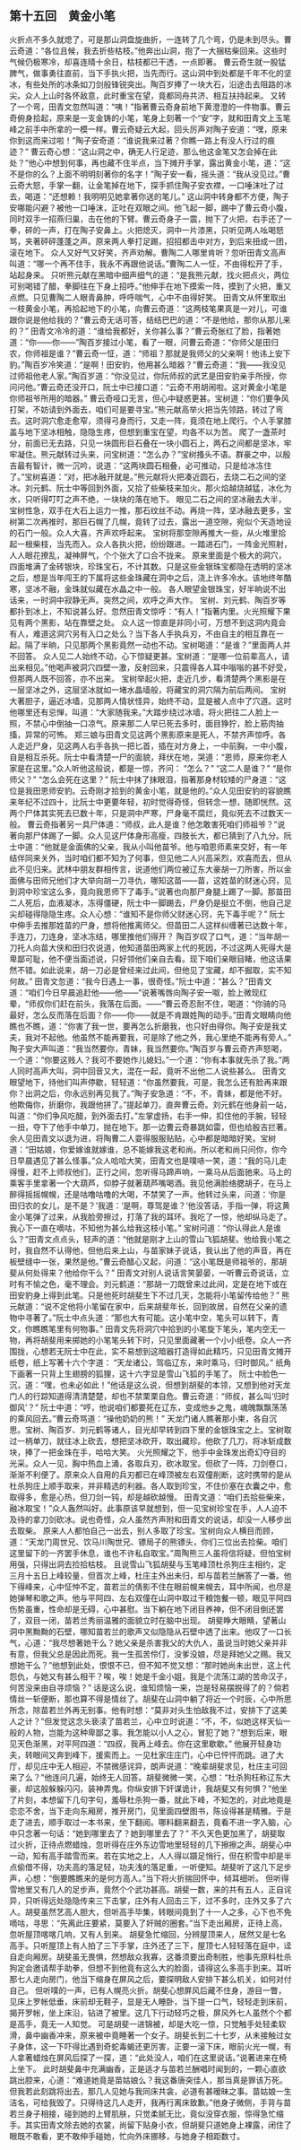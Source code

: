 ## 第十五回　黄金小笔

火折点不多久就熄了，可是那山洞盘旋曲折，一连转了几个弯，仍是未到尽头。曹云奇道：“各位且候，我去折些枯枝。”他奔出山洞，抱了一大捆枯柴回来。这些时气候仍极寒冷，却喜连晴十余日，枯枝都已干透，一点即著。
曹云奇生就一股猛脾气，做事勇往直前，当下手执火把，当先而行。这山洞中到处都是千年不化的坚冰，有些处所的冰条如刀剑般锋锐突出。陶百岁捧了一块大石，沿途击去阻路的冰尖。众人上山时各怀敌意，此时重宝在望，竟都同舟共济、相互扶持起来。
又转了一个弯，田青文忽然叫道：“咦！”指著曹云奇身前地下黄澄澄的一件物事。曹云奇俯身拾起，原来是一支金铸的小笔，笔身上刻著一个“安”字，就和田青文上玉笔峰之前手中所拿的一模一样。曹云奇疑云大起，回头厉声对陶子安道：“嘿，原来你到这而来过啦！”陶子安奇道：“谁说我来过著？你瞧一路上有没人行过的痕迹？”
曹云奇心想：“这山洞之中，确无人行足迹，那么他这金笔又怎会掉在此处？”他心中想到何事，再也藏不住半点，当下摊开手掌，露出黄金小笔，道：“这不是你的么？上面不明明刻著你的名字！”陶子安一看，摇头道：“我从没见过。”曹云奇大怒，手掌一翻，让金笔掉在地下，探手抓住陶子安衣襟，一口唾沫吐了过去，喝道：“还想赖！我明明见她拿著你送的笔儿。”
这山洞中转身都不方便，陶子安哪能闪避？被他一口唾沫，正吐在双眼之间。他飞起一脚，踢中了曹云奇小腹，同时双手一招燕归巢，击在他的下臂。曹云奇身子一震，抛下了火把，右手还了一拳，砰的一声，打在陶子安鼻上。火把熄灭，洞中一片漆黑，只听见两人吆喝怒骂，夹著砰砰蓬蓬之声。原来两人拳打足踢，招招都击中对方，到后来扭成一团，滚在地下。
众人又好气又好笑，齐声劝解。曹陶二人哪里肯听？忽听田青文高声叫道：“哪一个再不住手，我永不再跟他说话。”曹陶二人一怔，不由得松开了手，站起身来。
只听熊元献在黑暗中细声细气的道：“是我熊元献，找火把点火，两位可别喝错了醋，拳脚往在下身上招呼。”他伸手在地下摸索一阵，摸到了火把，重又点燃。只见曹陶二人眼青鼻肿，呼呼喘气，心中不由得好笑。
田青文从怀里取出一枝黄金小笔，再拾起地下的小笔，向曹云奇道：“这两枝笔果真是一对儿，可谁跟你说是他给我的？”曹云奇无话可答，结结巴巴的道：“不是他给，那你从那儿来的？”
田青文冷冷的道：“谁给我都好，关你甚么事？”曹云奇胀红了脸，指著她道：“你——你——”陶百岁接过小笔，看了一眼，问曹云奇道：“你师父是田归农，你师祖是谁？”曹云奇一怔，道：“师祖？那就是我师父的父亲啊！他讳上安下豹。”陶百岁冷笑道：“是啊！田安豹，他用甚么暗器？”曹云奇道：“我——我没见过师祖他老人家。”陶百岁道：“你没见过，你阮师叔的武艺是田安豹亲手所授，你问问他。”曹云奇还没开口，阮士中已接口道：“云奇不用胡闹啦。这对黄金小笔是你师祖爷所用的暗器。”
曹云奇哑口无言，但心中疑惑更甚。宝树道：“你们要争风打架，不妨请到外面去，咱们可是要寻宝。”熊元献高举火把当先领路，转过了弯去。这时洞穴愈走愈窄，须得弓身而行，又走一阵，竟须在地上爬行。个人手掌膝盖与地下坚冰相触，隐隐生疼，但想到重宝在望，均各不以为苦。
爬了一盏茶时分，前面已无去路，只见一块圆形巨石叠在一块小圆石上，两石之间都是坚冰，牢牢凝住。熊元献转过头来，问宝树道：“怎么办？”宝树搔头不语。群豪之中，以殷吉最有智计，微一沉吟，说道：“这两块圆石相叠，必可推动，只是给冰冻住了。”宝树喜道：“对，把冰融开就是。”熊元献将火把凑近圆石，去烧二石之间的坚冰。刘元鹤、阮士中等回到外面，又拾了些柴枝来加火。那火焰越烧越猛，冰化为水，只听得叮叮之声不绝，一块块的落在地下。
眼见二石之间的坚冰融去大半，宝树性急，双手在大石上运力一推，那石纹丝不动。再烧一阵，坚冰融去更多，宝树第二次再推时，那巨石幌了几幌，竟转了过去，露出一道空隙，宛似个天造地设的石门一般。众人大喜，齐声欢呼起来。
宝树将那空隙再推大一些，从火堆里拾起一根柴枝，当先而入。众人各执火把，纷纷跟进。一踏进石门，一阵金光照射，人人眼花撩乱，凝神屏气，个个张大了口合不拢来。
原来里面是个极大的洞穴，四面堆满了金砖银块，珍珠宝石，不计其数。只是这些金银珠宝都隐在透明的坚冰之后，想是当年闯王的下属将这些金珠藏在洞中之后，浇上许多冷水。该地终年酷寒，坚冰不融，金珠就似藏在水晶之中一般。
各人眼望金银珠宝，好半晌说不出话来，一时洞中寂静无声。突然之间，欢呼之声大作。
宝树、刘元鹤、陶百岁等都扑到冰上，不知说甚么好。忽然田青文惊呼：“有人！”指著内里。火光照耀下果见有两个黑影，站在靠壁之处。
众人这一惊直是非同小可，万想不到这洞内竟会有人，难道这洞穴另有入口之处么？当下各人手执兵刃，不由自主的相互靠在一起。隔了半晌，只见那两个黑影竟然一动也不动。宝树喝道：“是谁？”里面两人并不回答。
众人见二人始终不动，心下惊疑更甚。宝树道：“是哪一位前辈高人，请出来相见。”他喝声被洞穴四壁一激，反射回来，只震得各人耳中嗡嗡的甚不好受，但那两人既不回答，亦不出来。
宝树举起火把，走近几步，看清楚两个黑影是在一层坚冰之外，这层坚冰就如一堵水晶墙般，将藏宝的洞穴隔为前后两间。
宝树大著胆子，逼近冰墙，见那两人情状怪异，始终不动，显是被人点中了穴道。这时他哪里还有忌惮，叫道：“大家随我来。”大踏步绕过冰墙，将火把往二人脸上一照，不禁心中倒抽一口凉气。原来那二人早已死去多时，面目狰狞，脸上筋肉抽搐，异常的可怖。
郑三娘与田青文见这两个黑影原来是死人，不禁齐声惊呼。各人走近尸身，见这两人右手各执一把匕首，插在对方身上，一中前胸，一中小腹，自是相互杀死。阮士中看清楚一尸的面貌，拜伏在地，哭道：“恩师，原来你老人家是在这里。”众人听他这般说，都是一惊，齐问：
“怎么？”
“这二人是谁？”
“是你师父？”
“怎么会死在这里？”
阮士中抹了抹眼泪，指著那身材较矮的尸身道：“这位是我田恩师安豹。云奇刚才拾到的黄金小笔，就是他的。”众人见田安豹的容貌瞧来年纪不过四十，比阮士中更要年轻，初时觉得奇怪，但转念一想，随即恍然。这两个尸体其实死去已数十年，只是洞中严寒，尸身毫不腐烂，竟似死去不过数天一般。
曹云奇指著另一具尸体道：“师叔，此人是谁？他怎敢害死咱们师祖爷？”说著向那尸体踢了一脚。众人见这尸体身形高瘦，四肢长大，都已猜到了八九分。阮士中道：“他就是金面佛的父亲，我从小叫他苗爷。他与咱恩师素来交好，有一年结伴同来关外，当时咱们都不知为了何事，但见他二人兴高采烈，欢喜而去，但从此不见归来。武林中朋友群相传言，说道他们两位被辽东大豪胡一刀所害，所以金面佛与田师兄他们才大举向胡一刀寻仇，哪知这苗——苗，这姓苗的财迷心窍，见到洞中珍宝这么多，竟向我恩师下了毒手。”说著也向那尸身腿上踢了一脚。那苗田二人死后，血液凝冰，冻得僵硬，阮士中一脚踢去，尸身仍是挺立不倒，他自己足尖却碰得隐隐生疼。众人心想：“谁知不是你师父财迷心窍，先下毒手呢？”
阮士中伸手去推那姓苗的尸身，想将他推离师父。但苗田二人这样纠缠著已达数十年，手连刀，刀连身，坚冰冻结，哪里推他们得开？
陶百岁叹了口气，道：“当年胡一刀托人向苗大侠和田归农说道，他知道苗田两家上代的死因，不过这两人死得大是卑鄙可耻，他不便当面述说，只好领他们亲自去看。现下咱们亲眼目睹，他这话果然不错。如此说来，胡一刀必是曾经来过此间，但他见了宝藏，却不掘取，实不知何故。”
田青文忽道：“我今日遇上一事，很奇怪。”阮士中道：“甚么？”田青文道：“咱们今日早晨追赶他——他——”说著嘴唇向陶子安一呶，脸上微现红晕，“师叔你们赶在前头，我落在后面。——”曹云奇忍耐不住，喝道：“你骑的马最好，怎么反而落在后面？你——你——就是不肯跟姓陶的动手。”田青文眼睛向他瞧也不瞧，道：“你害了我一世，要再怎么折磨我，也只好由得你。陶子安是我丈夫，我对不起他。他虽然不能再要我，可是除了他之外，我心里绝不能再有旁人。”
陶子安大声叫道：“我当然要你，青妹，我当然要你。”陶百岁与曹云奇齐声怒喝，一个道：“你要这贱人？我可不要她作儿媳妇。”一个道：“你有本事就先杀了我。”两人同时高声大叫，洞中回音又大，混在一起，竟听不出他二人说些甚么。
田青文眼望地下，待他们叫声停歇，轻轻道：“你虽然要我，可是，我怎么还有脸再来跟你？出洞之后，你永远别再见我了。”陶子安急道：“不，不，青妹，都是他不好。他欺侮你，折磨你，我跟他拼了。”提起单刀，直奔曹云奇。刘元鹤在他身前一站，叫道：“你们争风吃醋，到外面去打。”左掌虚扬，右手一伸，扣住他的手腕，轻轻一扭，夺下了他手中单刀，抛在地下。那一边曹云奇暴跳如雷，但也给殷吉拦著。
余人见田青文以退为进，将陶曹二人耍得服服贴贴，心中都是暗暗好笑。宝树道：“田姑娘，你爱嫁谁就嫁谁，总不能嫁我这老和尚。所以老和尚只问你，你今日早晨遇见了甚么怪事。”众人哈哈大笑，田青文也是噗哧一笑，道：“我的马儿走得慢，赶不上师叔他们，正行之间，忽听得马蹄声响，一乘马从后面驰来。马上的乘客手里拿著一个大葫芦，仰脖子就著葫芦嘴喝酒。我见他满脸络腮胡子，在马上醉得摇摇幌幌，还是咕噜咕噜的大喝，不禁笑了一声。他转过头来，问道：‘你是田归农的女儿，是不是？’我道：‘是啊，尊驾是谁？’他没答话，手指一弹，将这黄金小笔弹了过来，从我脸旁擦过，打落了我的耳环。我吃了一惊，他却纵马走了。我心下一直在嘀咕，不知他为甚么给我这枝小笔。”
宝树问道：“你认得此人是谁么？”田青文点点头，轻声的道：“他就是刚才上山的雪山飞狐胡斐。他给我小笔之时，我自然不认得他，但他后来上山，与苗家妹子说话，我认出了他的声音，再在板壁缝中一张，果然是他。”曹云奇醋心又起，问道：“这小笔既是师祖爷的，那胡斐从何处得来？他给你干么？”
田青文对别人说话言笑晏晏，一听曹云奇说话，立时有不愉之色，毫不理会。刘元鹤道：“那胡一刀既曾来过此间，定是在地下或在田安豹身上得到此笔。只是他死时胡斐生下不过几天，怎能将小笔留传给他？”
熊元献道：“说不定他将小笔留在家中，后来胡斐年长，回到故居，自然在父亲的遗物中寻著了。”阮士中点头道：“那也大有可能。这小笔中空，笔头可以转下，青文，你瞧瞧笔里有何物事。”
田青文先将洞穴中拾到的小笔旋下笔头，笔内空无一物，再将胡斐用来掷她的小笔笔头转下时，只见里面藏著一个小小纸卷。众人一齐围拢，心想若无阮士中在此，实不易想到这暗器打造得如此精巧，只见田青文摊开纸卷，纸上写著十六个字道：
“天龙诸公，驾临辽东，来时乘马，归时御风。”
纸角下画著一只背上生翅膀的狐狸，这十六字显是雪山飞狐的手笔了。
阮士中脸色一沉，道：“嘿，也未必如此！”他话是这么说，但想到胡斐的本领，又想到他对天龙门人的行踪知道得清清楚楚，却也不禁栗栗自危。曹云奇道：“师叔，甚么叫‘归时御风’？”
阮士中道：“哼，他说咱们都要死在辽东，变成他乡之鬼，魂魄飘飘荡荡的乘风回去。”曹云奇骂道：“操他奶奶的熊！”
天龙门诸人瞧著那小柬，各自沉思。宝树、陶百岁、刘元鹤等诸人，目光却早转到四下里的金银珠宝之上。宝树取过一柄单刀，就往冰上砍去，想把坚冰砍开，取出藏珍。他砍了几刀，将冰斩成数块，捧了一把金珠在手，哈哈大笑。
火光照耀之下，他手中金珠发出奇幻夺目的光采。众人一见，胸中热血上涌，各取兵刃，砍冰取宝。但砍了一阵，刀剑卷口，渐渐不利便了。原来众人自用的兵刃都已在峰顶被左右双僮削断，这时携带的是从杜杀狗庄上顺手取来，并非精选的利器。各人取到珍宝，不住价塞在衣囊之中，愈取得多，愈是心热，但刀剑一钝，却是越砍越慢。
田青文道：“咱们去拾些柴来，融冰取宝！”众人轰然叫好。此事原该早就想到，但一见宝树珍宝在手，人人迫不及待的拿刀剑砍冰。说也奇怪，众人虽然齐声附和田青文的说话，却没一人移步出去取柴。
原来人人都怕自己一出去，别人多取了珍宝。宝树向众人横目而顾，道：“天龙门周世兄、饮马川陶世兄、镖局子的熊镖头，你们三位出去捡柴。咱们这里留下的一齐罢手休息，谁也不许私自取宝。”周陶熊三人虽将信将疑，但怕宝树用强，只得出洞去捡拾枯枝。
且说雪山飞狐胡斐与玉笔峰顶杜杀狗庄主相约，定三月十五日上峰较量，但首次上峰，杜庄主外出未归，却与苗若兰酬答了一番。他下得峰来，心中怔忡不定，苗若兰的倩影不住在眼前幌来幌去，耳中所闻，也尽是她弹琴和歌之声。他与平阿四、左右双僮在山洞中取过干粮饱餐一顿，眼见平阿四伤势虽重，性命却是无碍，心中甚慰。当下躺在地下闭目养神，但不闭目倒还罢了，双目一闭，苗若兰秀丽温雅的面貌立时在脑中出现。
胡斐睁大眼睛，望著山洞中黑黝黝的石壁，哪知苗若兰的歌声又似隐隐从石壁中透了出来。他叹了一口长气，心道：“我尽想著她干么？她父亲是杀害我父的大仇人，虽说当时她父亲并非有意，但我父总是因此而死。我一生孤苦伶仃，没爹没娘，尽是拜她父之赐。我又想她干么？”他想到此处，恨恨不已，但不知不觉又想：“那时她尚未出世，这上代怨仇，与她又有甚么相干？唉，唉！她是千金小姐，我是个流荡江湖的苦命汉子，何苦没来由自寻烦恼？”
话是这么说，谁知烦恼一来，岂是轻易摆脱得了的？倘若情丝一斩便断，那也算不得是情丝了。胡斐在山洞中躺了将近一个时辰，心中所思所念，除苗若兰外再无别事。他有时想：“莫非对头生怕敌我不过，安排下了这美人之计？”但发觉这念头亵渎了苗若兰，心中立时说道：“不，不，似她这样天仙一般的人物，岂能为这种卑鄙之事。我怎能以小人之心，冒犯了她？”想到后来，眼见天色渐黑，对平阿四道：“四叔，我再上峰去。你在这里歇歇。”
他展开轻身功夫，转眼间又奔到峰下，援索而上。一见杜家庄庄门，心中已怦怦而跳。进了大厅，却见庄中无人相迎，不禁微感诧异，朗声说道：“晚辈胡斐求见，杜庄主可回来了么？”他连问几遍，始终无人回答。胡斐微微一笑，心想：“杜杀狗枉称辽东大豪，却这般躲躲闪闪，装神弄鬼。你纵安排下奸谋诡计，我胡斐又有何惧？”他坐了片刻，本想留下几句字句，羞辱杜杀狗一番，就此下峰，不知怎的，对此地竟是恋恋不舍，当下走向东厢房，推开房门，见里面四壁图书，陈设得甚是精雅。于是走了进去，顺手取过一本书来，坐下翻阅。哪料翻来翻去，竟看不进一字入脑，心中只念著一句话：“她到哪里去了？她到哪里去了？”
不久天色更加黑了，胡斐取过火折，正待点燃蜡烛，忽听得在庄外东边雪地里轻轻的几下擦擦之声。胡斐心中一动，知有高手踏雪而来。若在实地之上，人人得以蹑足悄行，但在积雪中却是半点偷借不得，功夫高的落足轻，功夫浅的落足重，一听便知。胡斐听了这几下足步声，心想：“倒要瞧瞧来的是何方高人。”当下将火折揣回怀中，倾耳细听。
但听得雪地里又有几人的足步声，竟然个个武功甚高。胡斐一数，来的共有五人，正自诧异，只听得远处隐隐传来三下击掌，庄外有人回击三下，过不多时，庄外又多了六人。胡斐虽然艺高人胆大，但听高手毕集，转眼间竟到了十一人之多，心下也不免嘀咕，寻思：“先离此庄要紧，莫要入了奸贼的圈套。”当下走出厢房，正待上高，忽听屋顶喀喀几响，又有人到来。
胡斐急忙缩回，分辨屋顶来人，居然又是七名高手。只听屋顶上有人拍了三下手掌，庄外还了三下，屋顶七人轻轻落在庭中，迳自走向厢房。胡斐虽无畏惧，然想敌众我寡，这番须要出奇制胜，他事先原料杜杀狗定会邀请帮手助拳，但想不到他竟有这么大的脸面，请得这么多高手到来。耳听那七人走向房门，他当下缩身在屏风之后，要探明敌人安排下甚么机关，如何对付自己。
但听噗的一声，已有人幌亮火折。胡斐心想屏风后藏不住身，游目一瞥，见床上罗帐低垂，床前却无鞋子，显是无人睡卧，当下提一口气，轻轻走到床前，揭开罗帐，坐上床沿，钻进了被里。这几下行动轻巧之极，屏风外七人虽然个个都是高手，竟无一人知觉。
可是胡斐一进锦被，却是大吃一惊，只觉触手处轻柔软滑，鼻中幽香冲来，原来被中竟睡著一个女子。胡斐长到二十七岁，从未接触过女子身体，这一下吓得比遇到奇蛇毒蝎还更厉害，正要一滚下床，眼前火光一幌，有人拿著蜡烛在屏风后探了一探，道：“此处没人，咱们在这里说话。”说著进来在椅上坐下。
此时胡斐鼻中充满幽香，正是适才与苗若兰酬唱时闻到的，一颗心直欲跳出腔来，心道：“难道她竟是苗姑娘么？我这番唐突佳人，那当真是罪该万死。但我若此刻跳将出去，那几人见她与我同床共衾，必道有甚暧昧之事。苗姑娘一生洁名，可给我毁了。只得待这几人走开，我再行离床致歉。”他身子微侧，手背与苗若兰身子相接，碰到她的上臂肌肤，只觉柔腻无比，竟似没穿衣服，惊得急忙缩手。其实田青文除去她的衣裳，尚留下贴身小衣，但胡斐只道她身上裸露，闭住了眼既不敢看，更不敢伸手碰她，忙向外床挪移，与她身子相距数寸。